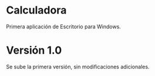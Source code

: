# Calculadora
Primera aplicación de Escritorio para Windows.

# Versión 1.0
Se sube la primera versión, sin modificaciones adicionales.
